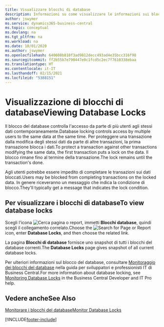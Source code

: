 ```yaml
---
title: Visualizzare blocchi di database
description: Informazioni su come visualizzare le informazioni sui blocchi di database direttamente dall'interfaccia client in Business Central.
author: jswymer
ms.service: dynamics365-business-central
ms.topic: conceptual
ms.devlang: na
ms.tgt_pltfrm: na
ms.workload: na
ms.date: 10/01/2020
ms.author: jswymer
ms.openlocfilehash: 640608b810f3ad9812decc493ad4e35bcc316f98
ms.sourcegitcommit: ff2b55b7e790447e0c1fcd5c2ec7f7610338ebaa
ms.translationtype: HT
ms.contentlocale: it-IT
ms.lasthandoff: 02/15/2021
ms.locfileid: "5388151"
---
```

# <a name="viewing-database-locks"></a><span data-ttu-id="e3918-103">Visualizzazione di blocchi di database</span><span class="sxs-lookup"><span data-stu-id="e3918-103">Viewing Database Locks</span></span>

<span data-ttu-id="e3918-104">Il blocco del database controlla l'accesso da parte di più utenti agli stessi dati contemporaneamente.</span><span class="sxs-lookup"><span data-stu-id="e3918-104">Database locking controls access by multiple users to the same data at the same time.</span></span> <span data-ttu-id="e3918-105">Per proteggere una transazione dalla modifica degli stessi dati da parte di altre transazioni, la prima transazione blocca i dati.</span><span class="sxs-lookup"><span data-stu-id="e3918-105">To protect a transaction against other transactions modifying the same data, the first transaction puts a lock on the data.</span></span> <span data-ttu-id="e3918-106">Il blocco rimane fino al termine della transazione.</span><span class="sxs-lookup"><span data-stu-id="e3918-106">The lock remains until the transaction's done.</span></span>

<span data-ttu-id="e3918-107">Agli utenti potrebbe essere impedito di completare le transazioni sui dati bloccati.</span><span class="sxs-lookup"><span data-stu-id="e3918-107">Users may be blocked from completing transactions on the locked data.</span></span> <span data-ttu-id="e3918-108">In genere riceveranno un messaggio che indica la condizione di blocco.</span><span class="sxs-lookup"><span data-stu-id="e3918-108">They'll typically get a message that indicates the lock condition.</span></span>

## <a name="to-view-database-locks"></a><span data-ttu-id="e3918-109">Per visualizzare i blocchi di database</span><span class="sxs-lookup"><span data-stu-id="e3918-109">To view database locks</span></span>

<span data-ttu-id="e3918-110">Scegli l'icona ![Cerca pagina o report](media/ui-search/search_small.png "Icona Cerca pagina o report"), immetti **Blocchi database**, quindi scegli il collegamento correlato.</span><span class="sxs-lookup"><span data-stu-id="e3918-110">Choose the ![Search for Page or Report](media/ui-search/search_small.png "Search for Page or Report icon") icon, enter **Database Locks**, and then choose the related link.</span></span>

<span data-ttu-id="e3918-111">La pagina **Blocchi di database** fornisce uno snapshot di tutti i blocchi del database correnti.</span><span class="sxs-lookup"><span data-stu-id="e3918-111">The **Database Locks** page gives snapshot of all current database locks.</span></span>

<span data-ttu-id="e3918-112">Per ulteriori informazioni sul blocco del database, consultare [Monitoraggio dei blocchi del database](/dynamics365/business-central/dev-itpro/administration/monitor-database-locks) nella guida per sviluppatori e professionisti IT di Business Central.</span><span class="sxs-lookup"><span data-stu-id="e3918-112">For more information about database locking, see [Monitoring Database Locks](/dynamics365/business-central/dev-itpro/administration/monitor-database-locks) in the Business Central Developer and IT Pro help.</span></span>

## <a name="see-also"></a><span data-ttu-id="e3918-113">Vedere anche</span><span class="sxs-lookup"><span data-stu-id="e3918-113">See Also</span></span>

[<span data-ttu-id="e3918-114">Monitorare i blocchi del database</span><span class="sxs-lookup"><span data-stu-id="e3918-114">Monitor Database Locks</span></span>](/dynamics365/business-central/dev-itpro/administration/monitor-database-locks) 


[!INCLUDE[footer-include](includes/footer-banner.md)]